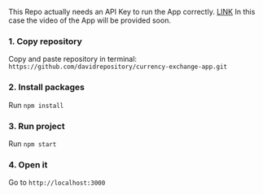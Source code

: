 This Repo actually needs an API Key to run the App correctly. [LINK]([url](https://apilayer.com/marketplace/exchangerates_data-api?utm_source=apilayermarketplace&utm_medium=featured))
In this case the video of the App will be provided soon.

### 1. Copy repository

Copy and paste repository in terminal: `https://github.com/davidrepository/currency-exchange-app.git`

### 2. Install packages

Run `npm install`

### 3. Run project

Run `npm start`

### 4. Open it

Go to `http://localhost:3000`

